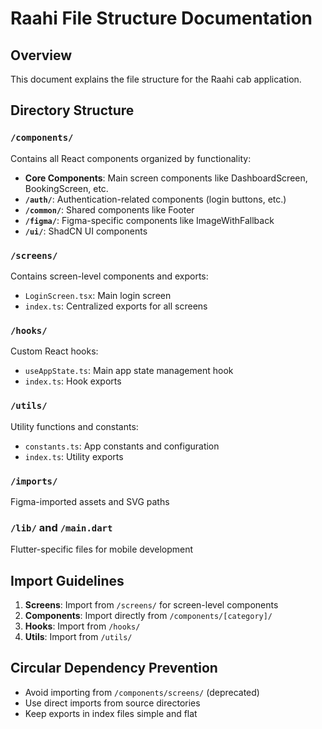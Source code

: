 # Raahi File Structure Documentation

## Overview
This document explains the file structure for the Raahi cab application.

## Directory Structure

### `/components/`
Contains all React components organized by functionality:

- **Core Components**: Main screen components like DashboardScreen, BookingScreen, etc.
- **`/auth/`**: Authentication-related components (login buttons, etc.)
- **`/common/`**: Shared components like Footer
- **`/figma/`**: Figma-specific components like ImageWithFallback
- **`/ui/`**: ShadCN UI components

### `/screens/`
Contains screen-level components and exports:
- `LoginScreen.tsx`: Main login screen
- `index.ts`: Centralized exports for all screens

### `/hooks/`
Custom React hooks:
- `useAppState.ts`: Main app state management hook
- `index.ts`: Hook exports

### `/utils/`
Utility functions and constants:
- `constants.ts`: App constants and configuration
- `index.ts`: Utility exports

### `/imports/`
Figma-imported assets and SVG paths

### `/lib/` and `/main.dart`
Flutter-specific files for mobile development

## Import Guidelines

1. **Screens**: Import from `/screens/` for screen-level components
2. **Components**: Import directly from `/components/[category]/`
3. **Hooks**: Import from `/hooks/`
4. **Utils**: Import from `/utils/`

## Circular Dependency Prevention

- Avoid importing from `/components/screens/` (deprecated)
- Use direct imports from source directories
- Keep exports in index files simple and flat